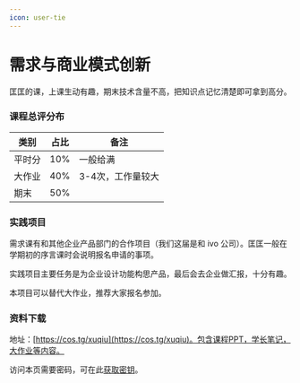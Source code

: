 ```yaml
---
icon: user-tie
---
```


# 需求与商业模式创新

匡匡的课，上课生动有趣，期末技术含量不高，把知识点记忆清楚即可拿到高分。

### 课程总评分布

| 类别  | 占比  | 备注         |
| --- | --- | ---------- |
| 平时分 | 10% | 一般给满       |
| 大作业 | 40% | 3-4次，工作量较大 |
| 期末  | 50% |            |

### 实践项目

需求课有和其他企业产品部门的合作项目（我们这届是和 ivo 公司）。匡匡一般在学期初的序言课时会说明报名申请的事项。

实践项目主要任务是为企业设计功能构思产品，最后会去企业做汇报，十分有趣。

本项目可以替代大作业，推荐大家报名参加。

### 资料下载

地址：[https://cos.tg/xuqiu](https://cos.tg/xuqiu)。包含课程PPT，学长笔记，大作业等内容。

访问本页需要密码，可在此[获取密钥](../../instructions/get_password.md)。
